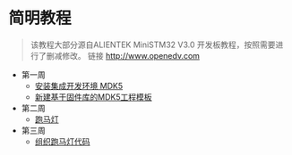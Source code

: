 # 简明教程

>该教程大部分源自ALIENTEK MiniSTM32 V3.0 开发板教程，按照需要进行了删减修改。
>链接 <http://www.openedv.com>

- 第一周
  - [安装集成开发环境 MDK5](./第一周/MDK5简介及安装介绍.md)
  - [新建基于固件库的MDK5工程模板](./第一周/基于固件库的工程模板建立/新建工程模板.md)
- 第二周
  - [跑马灯](./第二周/跑马灯.md)
- 第三周
  - [组织跑马灯代码](./第三周/组织跑马灯代码.md)

